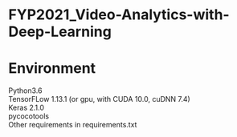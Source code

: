 # FYP2021_Video-Analytics-with-Deep-Learning

# Environment
Python3.6  
TensorFLow 1.13.1 (or gpu, with CUDA 10.0, cuDNN 7.4)  
Keras 2.1.0  
pycocotools  
Other requirements in requirements.txt  

